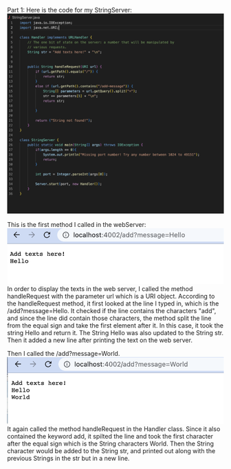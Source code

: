 Part 1:
Here is the code for my StringServer:
![Image](StringServer.png)

This is the first method I called in the webServer:
![Image](display1.png)
In order to display the texts in the web server, I called the method handleRequest with the parameter url which is a URI object. 
According to the handleRequest method, it first looked at the line I typed in, which is the /add?message=Hello. 
It checked if the line contains the characters "add", and since the line did contain those characters, the method split the line from the 
equal sign and take the first element after it. In this case, it took the string Hello and return it. 
The String Hello was also updated to the String str.
Then it added a new line after printing the text on the web server.

Then I called the /add?message=World.
![Image](display2.png)
It again called the method handleRequest in the Handler class. 
Since it also contained the keyword add, it spilted the line and took the first character after the equal sign which is the String characters World.
Then the String character would be added to the String str, and printed out along with the previous Strings in the str but in a new line. 

